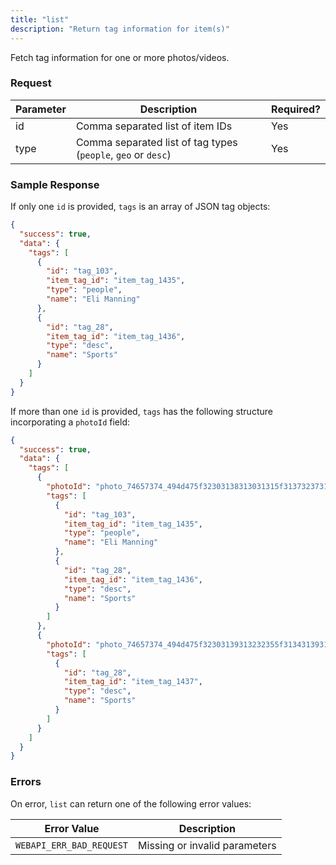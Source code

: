```yaml
---
title: "list"
description: "Return tag information for item(s)"
---
```


Fetch tag information for one or more photos/videos.

### Request ###

Parameter|Description|Required?
---------|-----------|---------
id|Comma separated list of item IDs|Yes
type|Comma separated list of tag types (`people`, `geo` or `desc`)|Yes

### Sample Response ###

If only one `id` is provided, `tags` is an array of JSON tag objects:

```json
{
  "success": true,
  "data": {
    "tags": [
      {
        "id": "tag_103",
        "item_tag_id": "item_tag_1435",
        "type": "people",
        "name": "Eli Manning"
      },
      {
        "id": "tag_28",
        "item_tag_id": "item_tag_1436",
        "type": "desc",
        "name": "Sports"
      }
    ]
  }
}

```

If more than one `id` is provided, `tags` has the following
structure incorporating a `photoId` field:

```json
{
  "success": true,
  "data": {
    "tags": [
      {
        "photoId": "photo_74657374_494d475f32303138313031315f3137323731362e4a5047",
        "tags": [
          {
            "id": "tag_103",
            "item_tag_id": "item_tag_1435",
            "type": "people",
            "name": "Eli Manning"
          },
          {
            "id": "tag_28",
            "item_tag_id": "item_tag_1436",
            "type": "desc",
            "name": "Sports"
          }
        ]
      },
      {
        "photoId": "photo_74657374_494d475f32303139313232355f3134313931392e4a5047",
        "tags": [
          {
            "id": "tag_28",
            "item_tag_id": "item_tag_1437",
            "type": "desc",
            "name": "Sports"
          }
        ]
      }
    ]
  }
}
```

### Errors ###

On error, `list` can return one of the following error values:

Error Value|Description
-----------|-----------
`WEBAPI_ERR_BAD_REQUEST`|Missing or invalid parameters
